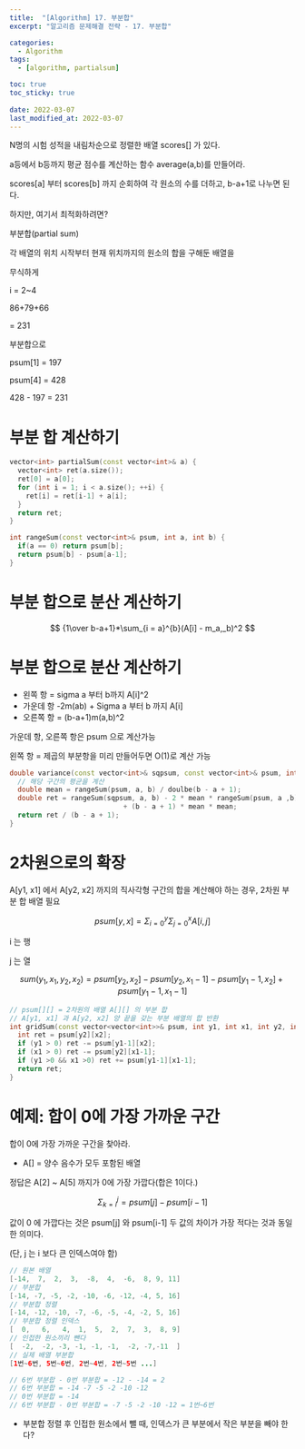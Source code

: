```yaml
---
title:  "[Algorithm] 17. 부분합"
excerpt: "알고리즘 문제해결 전략 - 17. 부분합"

categories:
  - Algorithm
tags:
  - [algorithm, partialsum]

toc: true
toc_sticky: true
 
date: 2022-03-07
last_modified_at: 2022-03-07
---
```

N명의 시험 성적을 내림차순으로 정렬한 배열 scores[] 가 있다.

a등에서 b등까지 평균 점수를 계산하는 함수 average(a,b)를 만들어라.

scores[a] 부터 scores[b] 까지 순회하여 각 원소의 수를 더하고, b-a+1로 나누면 된다.

하지만, 여기서 최적화하려면?

부분합(partial sum)

각 배열의 위치 시작부터 현재 위치까지의 원소의 합을 구해둔 배열을 

무식하게

i = 2~4

86+79+66 

= 231

부분합으로

psum[1] = 197

psum[4] = 428

428 - 197 = 231

 

# 부분 합 계산하기

```cpp
vector<int> partialSum(const vector<int>& a) {
  vector<int> ret(a.size());
  ret[0] = a[0];
  for (int i = 1; i < a.size(); ++i) {
    ret[i] = ret[i-1] + a[i];
  }
  return ret;
}

int rangeSum(const vector<int>& psum, int a, int b) {
  if(a == 0) return psum[b];
  return psum[b] - psum[a-1]; 
}
```

# 부분 합으로 분산 계산하기

$$
{1\over b-a+1}*\sum_{i = a}^{b}(A[i] - m_a,_b)^2
$$

# 부분 합으로 분산 계산하기

- 왼쪽 항 = sigma a 부터 b까지 A[i]^2
- 가운데 항 -2m(ab)  + Sigma a 부터 b 까지 A[i]
- 오른쪽 항 = (b-a+1)m(a,b)^2

가운데 항, 오른쪽 항은 psum 으로 계산가능

왼쪽 항 = 제곱의 부분항을 미리 만들어두면 O(1)로 계산 가능

```cpp
double variance(const vector<int>& sqpsum, const vector<int>& psum, int a, int b) {
  // 해당 구간의 평균을 계산
  double mean = rangeSum(psum, a, b) / doulbe(b - a + 1);
  double ret = rangeSum(sqpsum, a, b) - 2 * mean * rangeSum(psum, a ,b)
						    + (b - a + 1) * mean * mean;
  return ret / (b - a + 1);
}  
```

# 2차원으로의 확장

A[y1, x1] 에서 A[y2, x2]  까지의 직사각형 구간의 합을 계산해야 하는 경우, 2차원 부분 합 배열 필요

$$
psum[y,x] = \Sigma_{i=0}^{y}\Sigma _{j=0}^{x}A[i,j]
$$

i 는 행

j 는 열

$$
sum(y_1,x_1,y_2,x_2)=psum[y_2,x_2] - psum[y_2,x_1-1] - psum[y_1 - 1, x_2] + psum[y_1-1, x_1-1]
$$

```cpp
// psum[][] = 2차원의 배열 A[][] 의 부분 합
// A[y1, x1] 과 A[y2, x2] 양 끝을 갖는 부분 배열의 합 반환
int gridSum(const vector<vector<int>>& psum, int y1, int x1, int y2, int x2) {
  int ret = psum[y2][x2];
  if (y1 > 0) ret -= psum[y1-1][x2];
  if (x1 > 0) ret -= psum[y2][x1-1];
  if (y1 >0 && x1 >0) ret += psum[y1-1][x1-1];
  return ret;
}
```

# 예제: 합이 0에 가장 가까운 구간

합이 0에 가장 가까운 구간을 찾아라.

- A[] = 양수 음수가 모두 포함된 배열

정답은 A[2] ~ A[5] 까지가 0에 가장 가깝다(합은 1이다.)

$$
\Sigma_{k=i}^j = psum[j] - psum[i-1]
$$

값이 0 에 가깝다는 것은 psum[j] 와 psum[i-1] 두 값의 차이가 가장 적다는 것과 동일한 의미다.

(단, j 는 i 보다 큰 인덱스여야 함)

```java
// 원본 배열
[-14,  7,  2,  3,  -8,  4,  -6,  8, 9, 11]
// 부분합
[-14, -7, -5, -2, -10, -6, -12, -4, 5, 16]
// 부분합 정렬 
[-14, -12, -10, -7, -6, -5, -4, -2, 5, 16]
// 부분합 정렬 인덱스
[  0,   6,   4,  1,  5,  2,  7,  3,  8, 9]
// 인접한 원소끼리 뺀다
[  -2,  -2, -3, -1, -1, -1,  -2, -7,-11  ]
// 실제 배열 부분합
[1번~6번, 5번~6번, 2번~4번, 2번~5번 ...]

// 6번 부분합 - 0번 부분합 = -12 - -14 = 2
// 6번 부분합 = -14 -7 -5 -2 -10 -12
// 0번 부분합 = -14
// 6번 부분합 - 0번 부분합 = -7 -5 -2 -10 -12 = 1번~6번
```

- 부분합 정렬 후 인접한 원소에서 뺄 때, 인덱스가 큰 부분에서 작은 부분을 빼야 한다?
